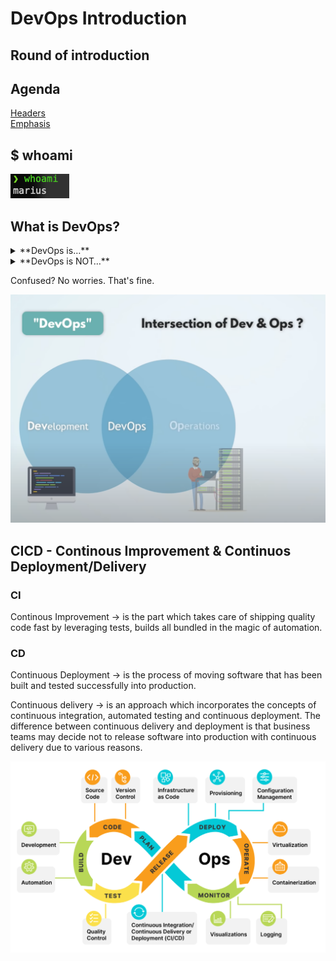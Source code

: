 # DevOps Introduction


## Round of introduction

## Agenda

[Headers](#headers)  
[Emphasis](#emphasis)  


## $ whoami

![The picture says it clearly](pics/whoami.png)

## What is DevOps? 

<details><summary>**DevOps is…**</summary>

- a concept
- a mindset
- a shared attitude understood and embraced by individuals
- a culture that must be nurtured and iteratively improved
- sharing
- mentoring
- learning
- inclusive and open to all ideas
- iterative
- continuous
- collaborative
- an awesome way to confidently develop and deliver software
</details>

<details><summary>**DevOps is NOT…**</summary>

- easily achieved nor implemented
- a product or tool chain
- a job title or role
- a cloud infrastructure provider
- a book
- a technology
- a programming language
- a marketing campaign
- CI/CD
- Kubernetes
- containers
- open source software
- Infrastructure as Code
- automation
- to be trifled with!!!

</details>

Confused? No worries. That's fine.

![What exactly IS DevOps](pics/whatisdevops.png)



## CICD - Continous Improvement **&** Continuos Deployment/Delivery

### CI
Continous Improvement &rarr;  is the part which takes care of shipping quality code fast by leveraging tests, builds all bundled in the magic of automation. 


### CD
Continuous Deployment &rarr; is the process of moving software that has been built and tested successfully into production.

Continuous delivery   &rarr; is an approach which incorporates the concepts of continuous integration, automated testing and continuous deployment. 
                          The difference between continuous delivery and deployment is that business teams may decide not to release software into production with continuous delivery due to various reasons.

![Cicd lifecycle](pics/cicd-lifecycle.png)


<a name="headers"/>